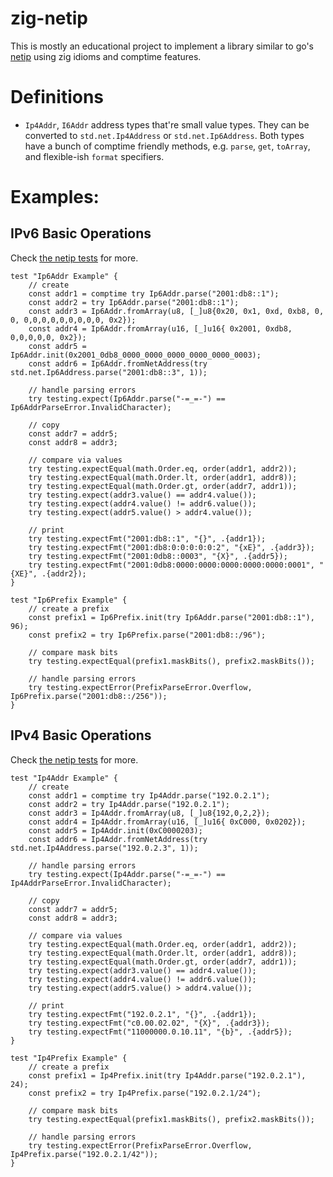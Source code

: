 # zig-netip

This is mostly an educational project to implement a library similar to go's [netip](https://pkg.go.dev/net/netip) 
using zig idioms and comptime features. 

# Definitions

* `Ip4Addr`, `I6Addr` address types that're small value types.
They can be converted to `std.net.Ip4Address` or 
`std.net.Ip6Address`. Both types have a bunch of comptime 
friendly methods, e.g. `parse`, `get`, `toArray`, and 
flexible-ish `format` specifiers.

# Examples: 

## IPv6 Basic Operations

Check [the netip tests](../blob/main/src/netip.zig) for more.

```zig
test "Ip6Addr Example" {
    // create
    const addr1 = comptime try Ip6Addr.parse("2001:db8::1");
    const addr2 = try Ip6Addr.parse("2001:db8::1");
    const addr3 = Ip6Addr.fromArray(u8, [_]u8{0x20, 0x1, 0xd, 0xb8, 0, 0, 0,0,0,0,0,0,0,0,0, 0x2});
    const addr4 = Ip6Addr.fromArray(u16, [_]u16{ 0x2001, 0xdb8, 0,0,0,0,0, 0x2});
    const addr5 = Ip6Addr.init(0x2001_0db8_0000_0000_0000_0000_0000_0003);
    const addr6 = Ip6Addr.fromNetAddress(try std.net.Ip6Address.parse("2001:db8::3", 1));

    // handle parsing errors
    try testing.expect(Ip6Addr.parse("-=_=-") == Ip6AddrParseError.InvalidCharacter);

    // copy
    const addr7 = addr5;
    const addr8 = addr3;

    // compare via values
    try testing.expectEqual(math.Order.eq, order(addr1, addr2));
    try testing.expectEqual(math.Order.lt, order(addr1, addr8));
    try testing.expectEqual(math.Order.gt, order(addr7, addr1));
    try testing.expect(addr3.value() == addr4.value());
    try testing.expect(addr4.value() != addr6.value());
    try testing.expect(addr5.value() > addr4.value());

    // print
    try testing.expectFmt("2001:db8::1", "{}", .{addr1});
    try testing.expectFmt("2001:db8:0:0:0:0:0:2", "{xE}", .{addr3});
    try testing.expectFmt("2001:0db8::0003", "{X}", .{addr5});
    try testing.expectFmt("2001:0db8:0000:0000:0000:0000:0000:0001", "{XE}", .{addr2});
}

test "Ip6Prefix Example" {
    // create a prefix
    const prefix1 = Ip6Prefix.init(try Ip6Addr.parse("2001:db8::1"), 96);
    const prefix2 = try Ip6Prefix.parse("2001:db8::/96");

    // compare mask bits
    try testing.expectEqual(prefix1.maskBits(), prefix2.maskBits());

    // handle parsing errors
    try testing.expectError(PrefixParseError.Overflow, Ip6Prefix.parse("2001:db8::/256"));
}
```

## IPv4 Basic Operations

Check [the netip tests](../blob/main/src/netip.zig) for more.

```zig
test "Ip4Addr Example" {
    // create
    const addr1 = comptime try Ip4Addr.parse("192.0.2.1");
    const addr2 = try Ip4Addr.parse("192.0.2.1");
    const addr3 = Ip4Addr.fromArray(u8, [_]u8{192,0,2,2});
    const addr4 = Ip4Addr.fromArray(u16, [_]u16{ 0xC000, 0x0202});
    const addr5 = Ip4Addr.init(0xC0000203);
    const addr6 = Ip4Addr.fromNetAddress(try std.net.Ip4Address.parse("192.0.2.3", 1));

    // handle parsing errors
    try testing.expect(Ip4Addr.parse("-=_=-") == Ip4AddrParseError.InvalidCharacter);

    // copy
    const addr7 = addr5;
    const addr8 = addr3;

    // compare via values
    try testing.expectEqual(math.Order.eq, order(addr1, addr2));
    try testing.expectEqual(math.Order.lt, order(addr1, addr8));
    try testing.expectEqual(math.Order.gt, order(addr7, addr1));
    try testing.expect(addr3.value() == addr4.value());
    try testing.expect(addr4.value() != addr6.value());
    try testing.expect(addr5.value() > addr4.value());

    // print
    try testing.expectFmt("192.0.2.1", "{}", .{addr1});
    try testing.expectFmt("c0.00.02.02", "{X}", .{addr3});
    try testing.expectFmt("11000000.0.10.11", "{b}", .{addr5});
}

test "Ip4Prefix Example" {
    // create a prefix
    const prefix1 = Ip4Prefix.init(try Ip4Addr.parse("192.0.2.1"), 24);
    const prefix2 = try Ip4Prefix.parse("192.0.2.1/24");

    // compare mask bits
    try testing.expectEqual(prefix1.maskBits(), prefix2.maskBits());

    // handle parsing errors
    try testing.expectError(PrefixParseError.Overflow, Ip4Prefix.parse("192.0.2.1/42"));
}


```